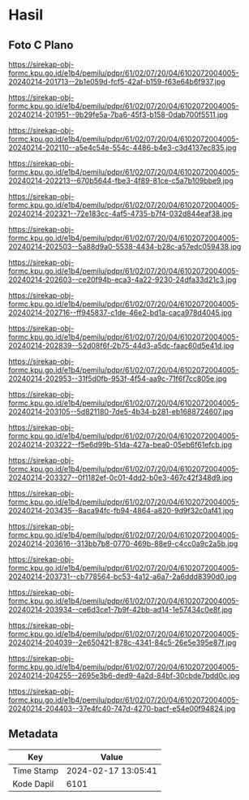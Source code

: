 # Hasil

## Foto C Plano

https://sirekap-obj-formc.kpu.go.id/e1b4/pemilu/pdpr/61/02/07/20/04/6102072004005-20240214-201713--2b1e059d-fcf5-42af-b159-f63e64b6f937.jpg

https://sirekap-obj-formc.kpu.go.id/e1b4/pemilu/pdpr/61/02/07/20/04/6102072004005-20240214-201951--9b29fe5a-7ba6-45f3-b158-0dab700f5511.jpg

https://sirekap-obj-formc.kpu.go.id/e1b4/pemilu/pdpr/61/02/07/20/04/6102072004005-20240214-202110--a5e4c54e-554c-4486-b4e3-c3d4137ec835.jpg

https://sirekap-obj-formc.kpu.go.id/e1b4/pemilu/pdpr/61/02/07/20/04/6102072004005-20240214-202213--670b5644-fbe3-4f89-81ce-c5a7b109bbe9.jpg

https://sirekap-obj-formc.kpu.go.id/e1b4/pemilu/pdpr/61/02/07/20/04/6102072004005-20240214-202321--72e183cc-4af5-4735-b7f4-032d844eaf38.jpg

https://sirekap-obj-formc.kpu.go.id/e1b4/pemilu/pdpr/61/02/07/20/04/6102072004005-20240214-202503--5a88d9a0-5538-4434-b28c-a57edc059438.jpg

https://sirekap-obj-formc.kpu.go.id/e1b4/pemilu/pdpr/61/02/07/20/04/6102072004005-20240214-202603--ce20f94b-eca3-4a22-9230-24dfa33d21c3.jpg

https://sirekap-obj-formc.kpu.go.id/e1b4/pemilu/pdpr/61/02/07/20/04/6102072004005-20240214-202716--ff945837-c1de-46e2-bd1a-caca978d4045.jpg

https://sirekap-obj-formc.kpu.go.id/e1b4/pemilu/pdpr/61/02/07/20/04/6102072004005-20240214-202839--52d08f6f-2b75-44d3-a5dc-faac60d5e41d.jpg

https://sirekap-obj-formc.kpu.go.id/e1b4/pemilu/pdpr/61/02/07/20/04/6102072004005-20240214-202953--31f5d0fb-953f-4f54-aa9c-71f6f7cc805e.jpg

https://sirekap-obj-formc.kpu.go.id/e1b4/pemilu/pdpr/61/02/07/20/04/6102072004005-20240214-203105--5d821180-7de5-4b34-b281-eb1688724607.jpg

https://sirekap-obj-formc.kpu.go.id/e1b4/pemilu/pdpr/61/02/07/20/04/6102072004005-20240214-203222--f5e6d99b-51da-427a-bea0-05eb6f61efcb.jpg

https://sirekap-obj-formc.kpu.go.id/e1b4/pemilu/pdpr/61/02/07/20/04/6102072004005-20240214-203327--0f1182ef-0c01-4dd2-b0e3-467c42f348d9.jpg

https://sirekap-obj-formc.kpu.go.id/e1b4/pemilu/pdpr/61/02/07/20/04/6102072004005-20240214-203435--8aca94fc-fb94-4864-a820-9d9f32c0af41.jpg

https://sirekap-obj-formc.kpu.go.id/e1b4/pemilu/pdpr/61/02/07/20/04/6102072004005-20240214-203616--313bb7b8-0770-469b-88e9-c4cc0a9c2a5b.jpg

https://sirekap-obj-formc.kpu.go.id/e1b4/pemilu/pdpr/61/02/07/20/04/6102072004005-20240214-203731--cb778564-bc53-4a12-a6a7-2a6ddd8390d0.jpg

https://sirekap-obj-formc.kpu.go.id/e1b4/pemilu/pdpr/61/02/07/20/04/6102072004005-20240214-203934--ce6d3ce1-7b9f-42bb-ad14-1e57434c0e8f.jpg

https://sirekap-obj-formc.kpu.go.id/e1b4/pemilu/pdpr/61/02/07/20/04/6102072004005-20240214-204039--2e650421-878c-4341-84c5-26e5e395e87f.jpg

https://sirekap-obj-formc.kpu.go.id/e1b4/pemilu/pdpr/61/02/07/20/04/6102072004005-20240214-204255--2695e3b6-ded9-4a2d-84bf-30cbde7bdd0c.jpg

https://sirekap-obj-formc.kpu.go.id/e1b4/pemilu/pdpr/61/02/07/20/04/6102072004005-20240214-204403--37e4fc40-747d-4270-bacf-e54e00f94824.jpg


## Metadata

| Key        | Value               |
| ---------- | ------------------- |
| Time Stamp | 2024-02-17 13:05:41 |
| Kode Dapil | 6101                |



